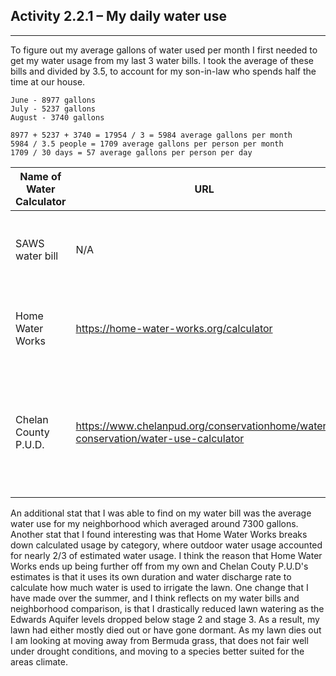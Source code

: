 ## Activity 2.2.1  – My daily water use

---

To figure out my average gallons of water used per month I first needed to get my water usage from my last 3 water bills.
I took the average of these bills and divided by 3.5, to account for my son-in-law who spends half the time at our house.

```
June - 8977 gallons
July - 5237 gallons
August - 3740 gallons

8977 + 5237 + 3740 = 17954 / 3 = 5984 average gallons per month
5984 / 3.5 people = 1709 average gallons per person per month
1709 / 30 days = 57 average gallons per person per day
```


|Name of Water Calculator | URL | Per Person Usage |
|---|---|---|
|SAWS water bill | N/A | 57 gallons per person per day | 
|Home Water Works | https://home-water-works.org/calculator | 92 gallons per person per day |
|Chelan County P.U.D. | https://www.chelanpud.org/conservationhome/water-conservation/water-use-calculator | 192 gallons per day / 3 = 64 gallons per person per day |


An additional stat that I was able to find on my water bill was the average water use for my neighborhood which averaged 
around 7300 gallons.
Another stat that I found interesting was that Home Water Works breaks down calculated usage by category, where outdoor water usage
accounted for nearly 2/3 of estimated water usage.
I think the reason that Home Water Works ends up being further off from my own and Chelan Couty P.U.D's estimates is that it uses
its own duration and water discharge rate to calculate how much water is used to irrigate the lawn.
One change that I have made over the summer, and I think reflects on my water bills and neighborhood comparison, is that I drastically 
reduced lawn watering as the Edwards Aquifer levels dropped below stage 2 and stage 3.
As a result, my lawn had either mostly died out or have gone dormant.
As my lawn dies out I am looking at moving away from Bermuda grass, that does not fair well under drought conditions, and moving to
a species better suited for the areas climate.
